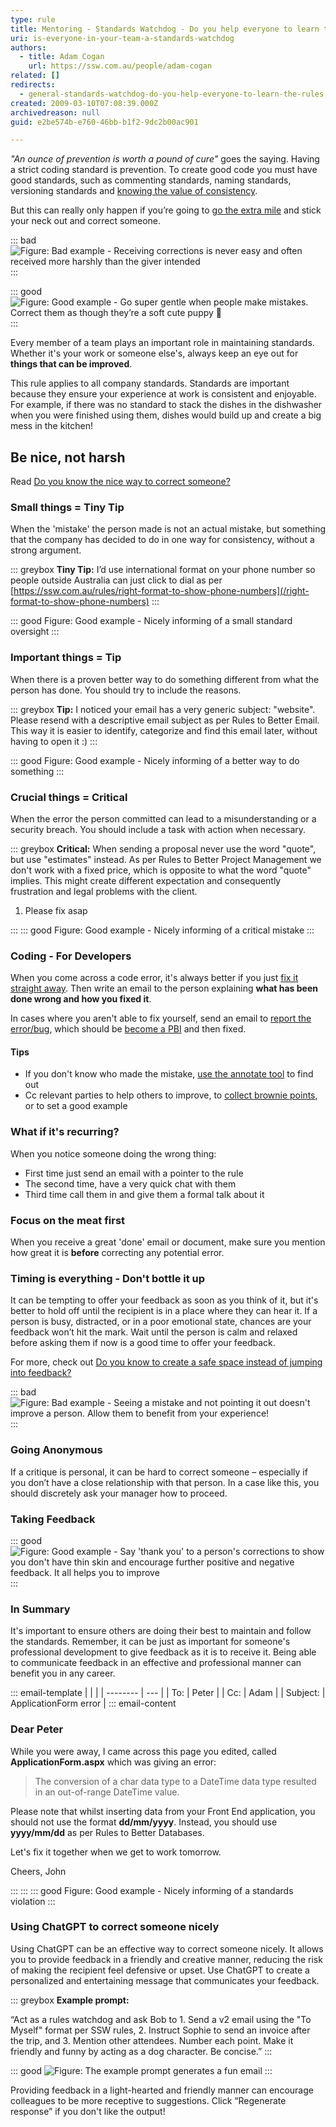 ```yaml
---
type: rule
title: Mentoring - Standards Watchdog - Do you help everyone to learn the rules?
uri: is-everyone-in-your-team-a-standards-watchdog
authors:
  - title: Adam Cogan
    url: https://ssw.com.au/people/adam-cogan
related: []
redirects:
  - general-standards-watchdog-do-you-help-everyone-to-learn-the-rules
created: 2009-03-10T07:08:39.000Z
archivedreason: null
guid: e2be574b-e760-46bb-b1f2-9dc2b00ac901

---
```


*"An ounce of prevention is worth a pound of cure"* goes the saying. Having a strict coding standard is prevention. To create good code you must have good standards, such as commenting standards, naming standards, versioning standards and [knowing the value of consistency](/the-value-of-consistency).

But this can really only happen if you’re going to [go the extra mile](/go-the-extra-mile) and stick your neck out and correct someone.

<!--endintro-->

::: bad
![Figure: Bad example - Receiving corrections is never easy and often received more harshly than the giver intended](watchdog-mean.jpg)
:::

::: good
![Figure: Good example - Go super gentle when people make mistakes. Correct them as though they’re a soft cute puppy 🐶](watchdog-watchdog.jpg)
:::

Every member of a team plays an important role in maintaining standards. Whether it's your  work or someone else's, always  keep an eye out for **things that can be improved**.

This rule applies to all company standards. Standards are important because they ensure your experience at work is consistent and enjoyable. For example, if there was no standard to stack the dishes in the dishwasher when you were finished using them, dishes would build up and create a big mess in the kitchen!

## Be nice, not harsh

Read [Do you know the nice way to correct someone?](/do-you-know-the-nice-way-to-correct-someone)

### Small things = Tiny Tip

When the 'mistake' the person made is not an actual mistake, but something that the company has decided to do in one way for consistency, without a strong argument.

::: greybox
**Tiny Tip:** I’d use international format on your phone number so people outside Australia can just click to dial as per [https://ssw.com.au/rules/right-format-to-show-phone-numbers](/right-format-to-show-phone-numbers)
:::

::: good
Figure: Good example - Nicely informing of a small standard oversight
:::

### Important things = Tip

When there is a proven better way to do something different from what the person has done. You should try to include the reasons.

::: greybox
**Tip:** I noticed your email has a very generic subject: "website". Please resend with a descriptive email subject as per Rules to Better Email. This way it is easier to identify, categorize and find this email later, without having to open it :)
:::

::: good
Figure: Good example - Nicely informing of a better way to do something
:::

### Crucial things = Critical

When the error the person committed can lead to a misunderstanding or a security breach. You should include a task with action when necessary.

::: greybox
**Critical:** When sending a proposal never use the word "quote", but use "estimates" instead. As per Rules to Better Project Management we don't work with a fixed price, which is opposite to what the word "quote" implies. This might create different expectation and consequently frustration and legal problems with the client.

1. Please fix asap

:::
::: good
Figure: Good example - Nicely informing of a critical mistake
:::

### Coding - For Developers

When you come across a code error, it's always better if you just [fix it straight away](/fix-small-web-errors). Then write an email to the person explaining **what has been done wrong and how you fixed it**.

In cases where you aren't able to fix yourself, send an email to [report the error/bug](/report-bugs-and-suggestions), which should be [become a PBI](/turn-emails-into-pbis) and then fixed.

#### Tips

* If you don't know who made the mistake, [use the annotate tool](/do-you-know-the-benefits-of-using-source-control) to find out
* Cc relevant parties to help others to improve, to [collect brownie points](/do-you-make-sure-you-get-brownie-points), or to set a good example

### What if it's recurring?

When you notice someone doing the wrong thing:

* First time just send an email with a pointer to the rule
* The second time, have a very quick chat with them
* Third time call them in and give them a formal talk about it

### Focus on the meat first

When you receive a great 'done' email or document, make sure you mention how great it is **before** correcting any potential error.

### Timing is everything - Don't bottle it up

It can be tempting to offer your feedback as soon as you think of it, but it's better to hold off until the recipient is in a place where they can hear it. If a person is busy, distracted, or in a poor emotional state, chances are your feedback won’t hit the mark. Wait until the person is calm and relaxed before asking them if now is a good time to offer your feedback.

For more, check out [Do you know to create a safe space instead of jumping into feedback?](/create-a-safe-space-instead-of-jumping-into-feedback)

::: bad
![Figure: Bad example - Seeing a mistake and not pointing it out doesn't improve a person. Allow them to benefit from your experience!](watchdog-ghost.jpg)
:::

### Going Anonymous

If a critique is personal, it can be hard to correct someone – especially if you don’t have a close relationship with that person. In a case like this, you should discretely ask your manager how to proceed.

### Taking Feedback

::: good
![Figure: Good example - Say 'thank you' to a person's corrections to show you don't have thin skin and encourage further positive and negative feedback. It all helps you to improve](watchdog-thankyou.jpg)
:::

### In Summary

It's important to ensure others are doing their best to maintain and follow the standards. Remember, it can be just as important for someone's professional development to give feedback as it is to receive it. Being able to communicate feedback in an effective and professional manner can benefit you in any career.

::: email-template
|          |     |
| -------- | --- |
| To:      | Peter |
| Cc:      | Adam |
| Subject: | ApplicationForm error |
::: email-content  

### Dear Peter

While you were away, I came across this page you edited, called **ApplicationForm.aspx** which was giving an error:

> The conversion of a char data type to a DateTime data type resulted in an out-of-range DateTime value.

Please note that whilst inserting data from your Front End application, you should not use the format **dd/mm/yyyy**.
Instead, you should use **yyyy/mm/dd** as per Rules to Better Databases.

Let's fix it together when we get to work tomorrow.

Cheers,
John

:::
:::
::: good
Figure: Good example - Nicely informing of a standards violation
:::

### Using ChatGPT to correct someone nicely

Using ChatGPT can be an effective way to correct someone nicely. It allows you to provide feedback in a friendly and creative manner, reducing the risk of making the recipient feel defensive or upset. Use ChatGPT to create a personalized and entertaining message that communicates your feedback.  

::: greybox
**Example prompt:**

“Act as a rules watchdog and ask Bob to 1. Send a v2 email using the "To Myself" format per SSW rules, 2. Instruct Sophie to send an invoice after the trip, and 3. Mention other attendees. Number each point. Make it friendly and funny by acting as a dog character. Be concise.”
:::

::: good
![Figure: The example prompt generates a fun email](Correct-someone-nicely.png)
:::

Providing feedback in a light-hearted and friendly manner can encourage colleagues to be more receptive to suggestions. Click “Regenerate response” if you don't like the output!
